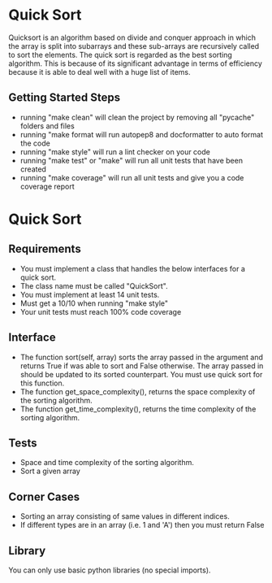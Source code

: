 # Quick Sort

Quicksort is an algorithm based on divide and conquer approach in which the array is split into subarrays and these sub-arrays are recursively called to sort the elements. The quick sort is regarded as the best sorting algorithm. This is because of its significant advantage in terms of efficiency because it is able to deal well with a huge list of items. 

## Getting Started Steps

- running "make clean" will clean the project by removing all "pycache" folders and files
- running "make format will run autopep8 and docformatter to auto format the code
- running "make style" will run a lint checker on your code
- running "make test" or "make" will run all unit tests that have been created
- running "make coverage" will run all unit tests and give you a code coverage report

# Quick Sort 

## Requirements

- You must implement a class that handles the below interfaces for a quick sort.
- The class name must be called "QuickSort".
- You must implement at least 14 unit tests.
- Must get a 10/10 when running "make style"
- Your unit tests must reach 100% code coverage

## Interface

- The function sort(self, array) sorts the array passed in the argument and returns True if was able to sort and False otherwise. The array passed in should be updated to its sorted counterpart. You must use quick sort for this function.
- The function get_space_complexity(), returns the space complexity of the sorting algorithm.
- The function get_time_complexity(), returns the time complexity of the sorting algorithm.

## Tests

- Space and time complexity of the sorting algorithm.
- Sort a given array

## Corner Cases

- Sorting an array consisting of same values in different indices. 
- If different types are in an array (i.e. 1 and 'A') then you must return False

## Library

You can only use basic python libraries (no special imports).
